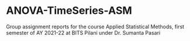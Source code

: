 # ANOVA-TimeSeries-ASM 

Group assignment reports for the course Applied Statistical Methods, first semester of AY 2021-22 at BITS Pilani under Dr. Sumanta Pasari 
